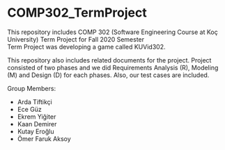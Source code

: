 # COMP302_TermProject
 This repository includes COMP 302 (Software Engineering Course at Koç University) Term Project for Fall 2020 Semester\
 Term Project was developing a game called KUVid302.
 
 
 This repository also includes related documents for the project. Project consisted of two phases and we did Requirements Analysis (R), Modeling (M) and Design (D) for each phases. Also, our test cases are included.
 
Group Members:
- Arda Tiftikçi
- Ece Güz
- Ekrem Yiğiter
- Kaan Demirer
- Kutay Eroğlu
- Ömer Faruk Aksoy

